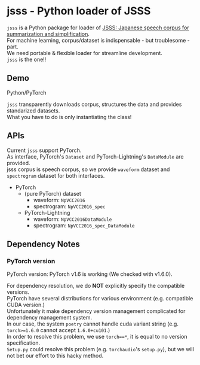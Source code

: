 # jsss - Python loader of JSSS
<!-- [![PyPI version](https://badge.fury.io/py/npvcc2016.svg)](https://badge.fury.io/py/npVCC2016) -->
<!-- ![Python Versions](https://img.shields.io/pypi/pyversions/npvcc2016.svg)   -->

`jsss` is a Python package for loader of [JSSS: Japanese speech corpus 
for summarization and simplification](https://sites.google.com/site/shinnosuketakamichi/research-topics/jsss_corpus).  
For machine learning, corpus/dataset is indispensable - but troublesome - part.  
We need portable & flexible loader for streamline development.  
`jsss` is the one!!  

## Demo

Python/PyTorch  

<!-- ```bash
pip install npvcc2016
```

```python
from npvcc2016.PyTorch.dataset.waveform import NpVCC2016

dataset = NpVCC2016(".", train=True, download=True)

for datum in dataset:
    print("Yeah, data is acquired with only two line of code!!")
    print(datum) # (datum, label) tuple provided
```  -->

`jsss` transparently downloads corpus, structures the data and provides standarized datasets.  
What you have to do is only instantiating the class!  

## APIs
Current `jsss` support PyTorch.  
As interface, PyTorch's `Dataset` and PyTorch-Lightning's `DataModule` are provided.  
jsss corpus is speech corpus, so we provide `waveform` dataset and `spectrogram` dataset for both interfaces.  

- PyTorch
  - (pure PyTorch) dataset
    - waveform: `NpVCC2016`
    - spectrogram: `NpVCC2016_spec`
  - PyTorch-Lightning
    - waveform: `NpVCC2016DataModule`
    - spectrogram: `NpVCC2016_spec_DataModule`

## Dependency Notes
### PyTorch version
PyTorch version: PyTorch v1.6 is working (We checked with v1.6.0).  

For dependency resolution, we do **NOT** explicitly specify the compatible versions.  
PyTorch have several distributions for various environment (e.g. compatible CUDA version.)  
Unfortunately it make dependency version management complicated for dependency management system.  
In our case, the system `poetry` cannot handle cuda variant string (e.g. `torch>=1.6.0` cannot accept `1.6.0+cu101`.)  
In order to resolve this problem, we use `torch==*`, it is equal to no version specification.  
`Setup.py` could resolve this problem (e.g. `torchaudio`'s `setup.py`), but we will not bet our effort to this hacky method.  
